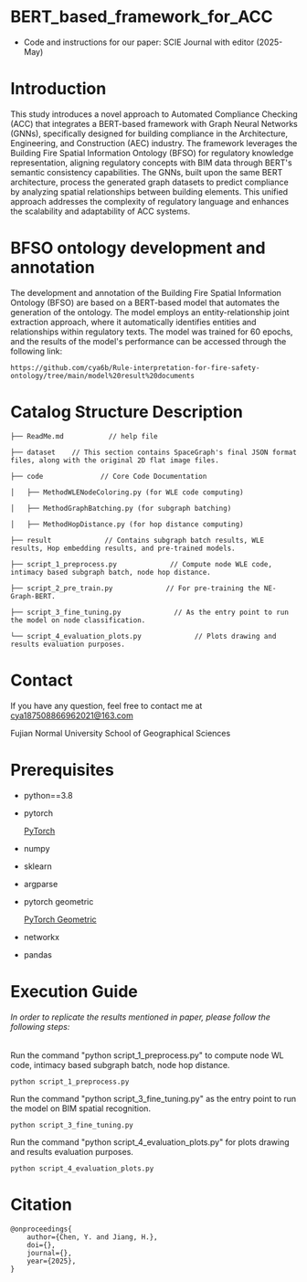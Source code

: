 # BERT_based_framework_for_ACC
* Code and instructions for our paper: SCIE Journal with editor (2025-May)
# Introduction
This study introduces a novel approach to Automated Compliance Checking (ACC) that integrates a BERT-based framework with Graph Neural Networks (GNNs), specifically designed for building compliance in the Architecture, Engineering, and Construction (AEC) industry. The framework leverages the Building Fire Spatial Information Ontology (BFSO) for regulatory knowledge representation, aligning regulatory concepts with BIM data through BERT's semantic consistency capabilities. The GNNs, built upon the same BERT architecture, process the generated graph datasets to predict compliance by analyzing spatial relationships between building elements. This unified approach addresses the complexity of regulatory language and enhances the scalability and adaptability of ACC systems.

# BFSO ontology development and annotation
The development and annotation of the Building Fire Spatial Information Ontology (BFSO) are based on a BERT-based model that automates the generation of the ontology. The model employs an entity-relationship joint extraction approach, where it automatically identifies entities and relationships within regulatory texts. The model was trained for 60 epochs, and the results of the model's performance can be accessed through the following link:

    https://github.com/cya6b/Rule-interpretation-for-fire-safety-ontology/tree/main/model%20result%20documents


 
 
# Catalog Structure Description
    ├── ReadMe.md           // help file
    
    ├── dataset    // This section contains SpaceGraph's final JSON format files, along with the original 2D flat image files.

    ├── code              // Core Code Documentation

    │   ├── MethodWLENodeColoring.py (for WLE code computing)

    │   ├── MethodGraphBatching.py (for subgraph batching)

    │   ├── MethodHopDistance.py (for hop distance computing)
    
    ├── result             // Contains subgraph batch results, WLE results, Hop embedding results, and pre-trained models.

    ├── script_1_preprocess.py             // Compute node WLE code, intimacy based subgraph batch, node hop distance.

    ├── script_2_pre_train.py             // For pre-training the NE-Graph-BERT.

    ├── script_3_fine_tuning.py             // As the entry point to run the model on node classification.

    └── script_4_evaluation_plots.py             // Plots drawing and results evaluation purposes.
 
# Contact
If you have any question, feel free to contact me at cya187508866962021@163.com

Fujian Normal University School of Geographical Sciences

# Prerequisites
* python==3.8
* pytorch

  [PyTorch](https://pytorch.org/get-started/locally/)
* numpy
* sklearn
* argparse
* pytorch geometric

  [PyTorch Geometric](https://pytorch-geometric.readthedocs.io/en/latest/notes/installation.html)
* networkx
* pandas
 
# Execution Guide
###### In order to replicate the results mentioned in paper, please follow the following steps:
Run the command "python script_1_preprocess.py" to compute node WL code, intimacy based subgraph batch, node hop distance.

    python script_1_preprocess.py

Run the command "python script_3_fine_tuning.py" as the entry point to run the model on BIM spatial recognition.

    python script_3_fine_tuning.py

Run the command "python script_4_evaluation_plots.py" for plots drawing and results evaluation purposes.

    python script_4_evaluation_plots.py


# Citation
    @onproceedings{
	    author={Chen, Y. and Jiang, H.},
	    doi={},
	    journal={},
	    year={2025},
    }

 
